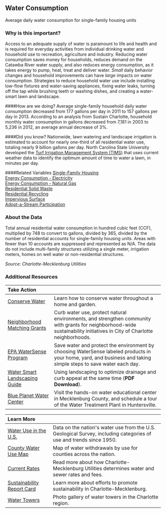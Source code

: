 ## Water Consumption
Average daily water consumption for single-family housing units

### Why is this important?
Access to an adequate supply of water is paramount to life and health and is required for everyday activities from individual drinking water and household use to recreation, agriculture and industry. Reducing water consumption saves money for households, reduces demand on the Catawba River water supply, and also reduces energy consumption, as it takes energy to pump, heat, treat and deliver water. *Small* daily behavior changes and household improvements can have *large* impacts on water consumption. Strategies to reduce household water use include installing low-flow fixtures and water-saving appliances, fixing water leaks, turning off the tap while brushing teeth or washing dishes, and creating a water-smart lawn and landscape. 

####How are we doing?
Average single-family household daily water consumption decreased from 177 gallons per day in 2011 to 157 gallons per day in 2013. According to an analysis from Sustain Charlotte, household monthly water consumption in gallons decreased from 7,181 in 2003 to 5,236 in 2012, an average annual decrease of 3%. 

####Did you know?
Nationwide, lawn watering and landscape irrigation is estimated to account for nearly one-third of all residential water use, totaling nearly 9 billion gallons per day. North Carolina State University developed the [Turf Irrigation Management System (TIMS)](http://turf-ims.ncsu.edu/Default.aspx?ReturnUrl=/) that uses current weather data to identify the optimum amount of time to water a lawn, in minutes per day. 

####Related Variables
<a href="javascript:void(0)" onclick="model.metricId = 'm30'">Single-Family Housing</a>  
<a href="javascript:void(0)" onclick="model.metricId = 'm26'">Energy Consumption - Electricity</a>  
<a href="javascript:void(0)" onclick="model.metricId = 'm77'">Energy Consumption - Natural Gas</a>  
<a href="javascript:void(0)" onclick="model.metricId = 'm24'">Residential Solid Waste</a>  
<a href="javascript:void(0)" onclick="model.metricId = 'm23'">Residential Recycling</a>  
<a href="javascript:void(0)" onclick="model.metricId = 'm4'">Impervious Surface</a>  
<a href="javascript:void(0)" onclick="model.metricId = 'm43'">Adopt-a-Stream Participation</a>  

### About the Data
Total annual residential water consumption in hundred cubic feet (CCF), multiplied by 748 to convert to gallons, divided by 365, divided by the number of residential accounts for single-family housing units. Areas with fewer than 10 accounts are suppressed and represented as N/A. The data do not include multi-family structures utilizing a single meter, irrigation meters, homes on well water or non-residential structures. 

_Source: Charlotte-Mecklenburg Utilities_


### Additional Resources
|Take Action |     |
|:- |:- |
|[Conserve Water](http://charmeck.org/city/charlotte/Utilities/WaterSmart/Pages/home.aspx) |Learn how to conserve water throughout a home and garden.
|[Neighborhood Matching Grants](http://charmeck.org/city/charlotte/nbs/communityengagement/nmg/Pages/default.aspx) |Curb water use, protect natural environments, and strengthen community with grants for neighborhood-wide sustainability initiatives in City of Charlotte neighborhoods.
|[EPA WaterSense Program](http://www.epa.gov/watersense/)|Save water and protect the environment by choosing WaterSense labeled products in your home, yard, and business and taking simple steps to save water each day.
|[Water Smart Landscaping Guide](http://charmeck.org/city/charlotte/Utilities/WaterSmart/Documents/WaterSmartLandscapingTipsforwebsite.pdf)|Using landscaping to optimize drainage and curb appeal at the same time (**PDF Download**).
|[Blue Planet Water Center](http://charmeck.org/city/charlotte/Utilities/BluePlanet/Pages/home.aspx) |Visit the hands-on water educational center in Mecklenburg County, and schedule a tour of the Water Treatment Plant in Huntersville.

|Learn More |     |
|:- |:- |
|[Water Use in the U.S.](http://water.usgs.gov/watuse/) |Data on the nation's water use from the U.S. Geological Survey, including categories of use and trends since 1950.
|[County Water Use Map](http://hamiltonproject.org/county_water_use_map/) |Map of water withdrawals by use for counties across the nation.
|[Current Rates](http://charmeck.org/city/charlotte/utilities/customerservice/guidetorates/pages/currentrates.aspx)| Read more about how Charlotte-Mecklenburg Utilities determines water and sewer rates and fees.
|[Sustainability Report Card](http://www.sustaincharlotte.org/reportcard2014) |Learn more about efforts to promote sustainability in Charlotte-Mecklenburg.
|[Water Towers](http://ui.uncc.edu/gallery/water-towers-charlotte-region) |Photo gallery of water towers in the Charlotte region.